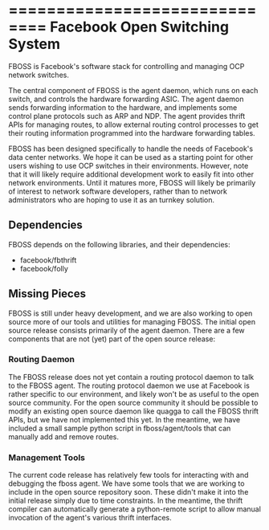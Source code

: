 ==============================
Facebook Open Switching System
==============================

FBOSS is Facebook's software stack for controlling and managing OCP network
switches.

The central component of FBOSS is the agent daemon, which runs on each switch,
and controls the hardware forwarding ASIC.  The agent daemon sends forwarding
information to the hardware, and implements some control plane protocols such
as ARP and NDP.  The agent provides thrift APIs for managing routes, to allow
external routing control processes to get their routing information programmed
into the hardware forwarding tables.

FBOSS has been designed specifically to handle the needs of Facebook's data
center networks.  We hope it can be used as a starting point for other users
wishing to use OCP switches in their environments.  However, note that it will
likely require additional development work to easily fit into other network
environments.  Until it matures more, FBOSS will likely be primarily of
interest to network software developers, rather than to network administrators
who are hoping to use it as an turnkey solution.

## Dependencies

FBOSS depends on the following libraries, and their dependencies:

* facebook/fbthrift
* facebook/folly

## Missing Pieces

FBOSS is still under heavy development, and we are also working to open source
more of our tools and utilities for managing FBOSS.  The initial open source
release consists primarily of the agent daemon.  There are a few components
that are not (yet) part of the open source release:

### Routing Daemon

The FBOSS release does not yet contain a routing protocol daemon to talk to the
FBOSS agent.  The routing protocol daemon we use at Facebook is rather specific
to our environment, and likely won't be as useful to the open source community.
For the open source community it should be possible to modify an existing open
source daemon like quagga to call the FBOSS thrift APIs, but we have not
implemented this yet.  In the meantime, we have included a small sample python
script in fboss/agent/tools that can manually add and remove routes.

### Management Tools

The current code release has relatively few tools for interacting with and
debugging the fboss agent.  We have some tools that we are working to include
in the open source repository soon.  These didn't make it into the initial
release simply due to time constraints.  In the meantime, the thrift compiler
can automatically generate a python-remote script to allow manual invocation of
the agent's various thrift interfaces.
